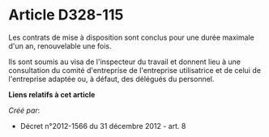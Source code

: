 # Article D328-115

Les contrats de mise à disposition sont conclus pour une durée maximale d'un an, renouvelable une fois. 

Ils sont soumis au visa de l'inspecteur du travail et donnent lieu à une consultation du comité d'entreprise de l'entreprise
utilisatrice et de celui de l'entreprise adaptée ou, à défaut, des délégués du personnel.

**Liens relatifs à cet article**

_Créé par_:

  - Décret n°2012-1566 du 31 décembre 2012 - art. 8
